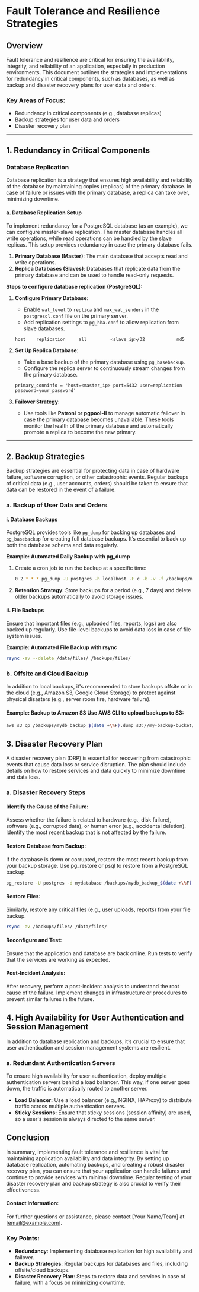 # Fault Tolerance and Resilience Strategies

## Overview

Fault tolerance and resilience are critical for ensuring the availability, integrity, and reliability of an application, especially in production environments. This document outlines the strategies and implementations for redundancy in critical components, such as databases, as well as backup and disaster recovery plans for user data and orders.

### Key Areas of Focus:
- Redundancy in critical components (e.g., database replicas)
- Backup strategies for user data and orders
- Disaster recovery plan

---

## 1. Redundancy in Critical Components

### Database Replication

Database replication is a strategy that ensures high availability and reliability of the database by maintaining copies (replicas) of the primary database. In case of failure or issues with the primary database, a replica can take over, minimizing downtime.

#### a. Database Replication Setup

To implement redundancy for a PostgreSQL database (as an example), we can configure master-slave replication. The master database handles all write operations, while read operations can be handled by the slave replicas. This setup provides redundancy in case the primary database fails.

1. **Primary Database (Master)**: The main database that accepts read and write operations.
2. **Replica Databases (Slaves)**: Databases that replicate data from the primary database and can be used to handle read-only requests.

**Steps to configure database replication (PostgreSQL):**
1. **Configure Primary Database**:
    - Enable `wal_level` to `replica` and `max_wal_senders` in the `postgresql.conf` file on the primary server.
    - Add replication settings to `pg_hba.conf` to allow replication from slave databases.

    ```plaintext
    host    replication     all         <slave_ip>/32            md5
    ```

2. **Set Up Replica Database**:
    - Take a base backup of the primary database using `pg_basebackup`.
    - Configure the replica server to continuously stream changes from the primary database.

    ```plaintext
    primary_conninfo = 'host=<master_ip> port=5432 user=replication password=your_password'
    ```

3. **Failover Strategy**:
    - Use tools like **Patroni** or **pgpool-II** to manage automatic failover in case the primary database becomes unavailable. These tools monitor the health of the primary database and automatically promote a replica to become the new primary.

---

## 2. Backup Strategies

Backup strategies are essential for protecting data in case of hardware failure, software corruption, or other catastrophic events. Regular backups of critical data (e.g., user accounts, orders) should be taken to ensure that data can be restored in the event of a failure.

### a. Backup of User Data and Orders

#### i. Database Backups
PostgreSQL provides tools like `pg_dump` for backing up databases and `pg_basebackup` for creating full database backups. It’s essential to back up both the database schema and data regularly.

**Example: Automated Daily Backup with pg_dump**
1. Create a cron job to run the backup at a specific time:
    ```bash
    0 2 * * * pg_dump -U postgres -h localhost -F c -b -v -f /backups/mydb_backup_$(date +\%F).dump mydatabase
    ```

2. **Retention Strategy**: Store backups for a period (e.g., 7 days) and delete older backups automatically to avoid storage issues.

#### ii. File Backups
Ensure that important files (e.g., uploaded files, reports, logs) are also backed up regularly. Use file-level backups to avoid data loss in case of file system issues.

**Example: Automated File Backup with rsync**
```bash
rsync -av --delete /data/files/ /backups/files/
```
### b. Offsite and Cloud Backup
In addition to local backups, it's recommended to store backups offsite or in the cloud (e.g., Amazon S3, Google Cloud Storage) to protect against physical disasters (e.g., server room fire, hardware failure).

#### Example: Backup to Amazon S3 Use AWS CLI to upload backups to S3:

```bash
aws s3 cp /backups/mydb_backup_$(date +\%F).dump s3://my-backup-bucket/db_backups/
```
## 3. Disaster Recovery Plan
A disaster recovery plan (DRP) is essential for recovering from catastrophic events that cause data loss or service disruption. The plan should include details on how to restore services and data quickly to minimize downtime and data loss.

### a. Disaster Recovery Steps
#### Identify the Cause of the Failure:

Assess whether the failure is related to hardware (e.g., disk failure), software (e.g., corrupted data), or human error (e.g., accidental deletion).
Identify the most recent backup that is not affected by the failure.
#### Restore Database from Backup:

If the database is down or corrupted, restore the most recent backup from your backup storage.
Use pg_restore or psql to restore from a PostgreSQL backup.
```bash
pg_restore -U postgres -d mydatabase /backups/mydb_backup_$(date +\%F).dump
```
#### Restore Files:

Similarly, restore any critical files (e.g., user uploads, reports) from your file backup.
```bash
rsync -av /backups/files/ /data/files/
```
#### Reconfigure and Test:

Ensure that the application and database are back online.
Run tests to verify that the services are working as expected.
#### Post-Incident Analysis:

After recovery, perform a post-incident analysis to understand the root cause of the failure.
Implement changes in infrastructure or procedures to prevent similar failures in the future.
## 4. High Availability for User Authentication and Session Management
In addition to database replication and backups, it’s crucial to ensure that user authentication and session management systems are resilient.

### a. Redundant Authentication Servers
To ensure high availability for user authentication, deploy multiple authentication servers behind a load balancer. This way, if one server goes down, the traffic is automatically routed to another server.

- **Load Balancer:** Use a load balancer (e.g., NGINX, HAProxy) to distribute traffic across multiple authentication servers.
- **Sticky Sessions:** Ensure that sticky sessions (session affinity) are used, so a user's session is always directed to the same server.

## Conclusion
In summary, implementing fault tolerance and resilience is vital for maintaining application availability and data integrity. By setting up database replication, automating backups, and creating a robust disaster recovery plan, you can ensure that your application can handle failures and continue to provide services with minimal downtime. Regular testing of your disaster recovery plan and backup strategy is also crucial to verify their effectiveness.

#### Contact Information:
For further questions or assistance, please contact [Your Name/Team] at [email@example.com].

### Key Points:
- **Redundancy**: Implementing database replication for high availability and failover.
- **Backup Strategies**: Regular backups for databases and files, including offsite/cloud backups.
- **Disaster Recovery Plan**: Steps to restore data and services in case of failure, with a focus on minimizing downtime.